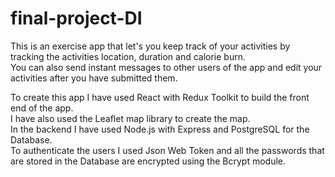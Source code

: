 # final-project-DI

This is an exercise app that let's you keep track of your activities by tracking the activities location, duration and calorie burn. <br/>
You can also send instant messages to other users of the app and edit your activities after you have submitted them. <br/>

To create this app I have used React with Redux Toolkit to build the front end of the app. <br/>
I have also used the Leaflet map library to create the map. <br/>
In the backend I have used Node.js with Express and PostgreSQL for the Database. <br/>
To authenticate the users I used Json Web Token and all the passwords that are stored in the Database are encrypted using the Bcrypt module. 
